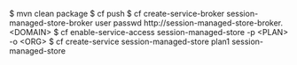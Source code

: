 $ mvn clean package
$ cf push
$ cf create-service-broker session-managed-store-broker user passwd http://session-managed-store-broker.\<DOMAIN\>
$ cf enable-service-access session-managed-store -p \<PLAN\> -o \<ORG\>
$ cf create-service session-managed-store plan1 session-managed-store
